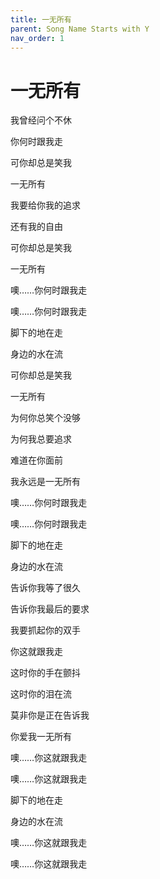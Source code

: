 ```yaml
---
title: 一无所有
parent: Song Name Starts with Y
nav_order: 1
---
```


# 一无所有

我曾经问个不休

你何时跟我走

可你却总是笑我

一无所有

我要给你我的追求

还有我的自由

可你却总是笑我

一无所有

噢……你何时跟我走

噢……你何时跟我走

脚下的地在走

身边的水在流

可你却总是笑我

一无所有

为何你总笑个没够

为何我总要追求

难道在你面前

我永远是一无所有

噢……你何时跟我走

噢……你何时跟我走

脚下的地在走

身边的水在流

告诉你我等了很久

告诉你我最后的要求

我要抓起你的双手

你这就跟我走

这时你的手在颤抖

这时你的泪在流

莫非你是正在告诉我

你爱我一无所有

噢……你这就跟我走

噢……你这就跟我走

脚下的地在走

身边的水在流

噢……你这就跟我走

噢……你这就跟我走